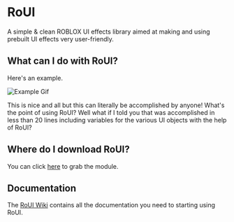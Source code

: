 # RoUI
A simple &amp; clean ROBLOX UI effects library aimed at making and using prebuilt UI effects very user-friendly.

## What can I do with RoUI?
Here's an example.

![Example Gif](https://user-images.githubusercontent.com/80359818/112926350-513e2280-90e1-11eb-96aa-de3c13b397c0.gif)

This is nice and all but this can literally be accomplished by anyone! What's the point of using RoUI? Well what if I told you that was accomplished in less than 20 lines including variables for the various UI objects with the help of RoUI?

## Where do I download RoUI?
You can click [here](https://www.roblox.com/library/6587140511/) to grab the module.

## Documentation
The [RoUI Wiki](https://github.com/impRBLX/RoUI/wiki) contains all the documentation you need to starting using RoUI.
